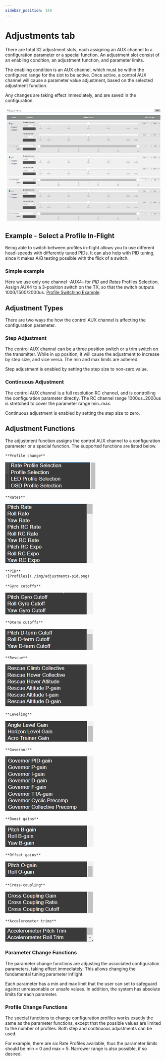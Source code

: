 ```yaml
---
sidebar_position: 140
---
```


# Adjustments tab

There are total 32 adjustment slots, each assigning an AUX channel to a configuration parameter or a special function. An adjustment slot consist of an enabling condition, an adjustment function, and parameter limits.

The enabling condition is an AUX channel, which must be within the configured range for the slot to be active. Once active, a control AUX channel will cause a parameter value adjustment, based on the selected adjustment function.

Any changes are taking effect immediately, and are saved in the configuration.

![Adjustments](./img/adjustments-main.png)


## Example - Select a Profile In-Flight

Being able to switch between profiles in-flight allows you to use different head-speeds with differently tuned PIDs. It can also help with PID tuning, since it makes A/B testing possible with the flick of a switch.

### Simple example

Here we use only one channel -AUX4- for *PID* and *Rates* Profiles Selection. Assign AUX4 to a 3-position switch on the TX, so that the switch outputs 1000/1500/2000us. [Profile Switching Example](../Tutorial-Setup/Profile-switching-example.md).

## Adjustment Types

There are two ways the how the control AUX channel is affecting the configuration parameter.

### Step Adjustment

The control AUX channel can be a three position switch or a trim switch on the transmitter. While in up position, it will cause the adjustment to increase by step size, and vice versa. The min and max limits are adhered.

Step adjustment is enabled by setting the step size to non-zero value.

### Continuous Adjustment

The control AUX channel is a full resolution RC channel, and is controlling the configuration parameter directly. The RC channel range 1000us..2000us is stretched to cover the parameter range min..max.

Continuous adjustment is enabled by setting the step size to zero.

## Adjustment Functions

The adjustment function assigns the control AUX channel to a configuration parameter or a special function. The supported functions are listed below.

    **Profile change**  
![Profiles](./img/adjustments-profiles.png)  

    **Rates**  
![Profiles](./img/adjustments-rates.png)  

    **PID**  
    ![Profiles](./img/adjustments-pid.png)  

    **Gyro cutoffs**  
![Profiles](./img/adjustments-cuttoff.png)  

    **Dterm cutoffs**  
![Profiles](./img/adjustments-dterm.png)  

    **Rescue**  
![Profiles](./img/adjustments-rescue.png)  

    **Leveling**  
![Profiles](./img/adjustments-level.png)  

    **Governor**  
![Profiles](./img/adjustments-gov.png)  

    **Boost gains**  
![Profiles](./img/adjustments-boost.png)  

    **Offset gains**  
![Profiles](./img/adjustments-offset.png)  

    **Cross-coupling**  
![Profiles](./img/adjustments-coupling.png)  

    **Accelerometer trims**  
![Profiles](./img/adjustments-trim.png)  


### Parameter Change Functions

The parameter change functions are adjusting the associated configuration parameters, taking effect immediately. This allows changing the fundamental tuning parameter inflight.

Each parameter has a min and max limit that the user can set to safeguard against unreasonable or unsafe values. In addition, the system has absolute limits for each parameter.

### Profile Change Functions

The special functions to change configuration profiles works exactly the same as the parameter functions, except that the possible values are limited to the number of profiles. Both step and continuous adjustments can be used.

For example, there are six Rate Profiles available, thus the parameter limits should be min = 0 and max = 5. Narrower range is also possible, if so desired.

